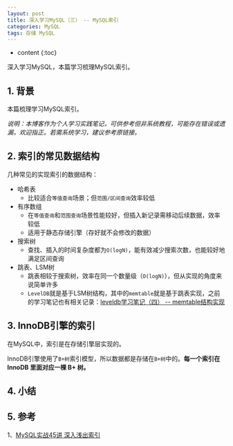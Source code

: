 ```yaml
---
layout: post
title: 深入学习MySQL（三） -- MySQL索引
categories: MySQL
tags: 存储 MySQL
---
```


* content
{:toc}

深入学习MySQL，本篇学习梳理MySQL索引。



## 1. 背景

本篇梳理学习MySQL索引。

*说明：本博客作为个人学习实践笔记，可供参考但非系统教程，可能存在错误或遗漏，欢迎指正。若需系统学习，建议参考原链接。*

## 2. 索引的常见数据结构

几种常见的实现索引的数据结构：

* 哈希表
    * 比较适合`等值查询`场景；但`范围/区间查询`效率较低
* 有序数组
    * 在`等值查询`和`范围查询`场景性能较好，但插入新记录需移动后续数据，效率较低
    * 适用于静态存储引擎（存好就不会修改的数据）
* 搜索树
    * 查找、插入的时间复杂度都为`O(logN)`，能有效减少搜索次数，也能较好地满足区间查询
* 跳表、LSM树
    * 跳表相较于搜索树，效率在同一个数量级（`O(logN)`），但从实现的角度来说简单许多
    * `LevelDB`就是基于LSM树结构，其中的`memtable`就是基于跳表实现，之前的学习笔记也有相关记录：[leveldb学习笔记（四） -- memtable结构实现](https://xiaodongq.github.io/2024/08/02/leveldb-memtable-skiplist/)

## 3. InnoDB引擎的索引

在MySQL中，索引是在存储引擎层实现的。

InnoDB引擎使用了`B+树`索引模型，所以数据都是存储在`B+树`中的。**每一个索引在 InnoDB 里面对应一棵 B+ 树。**



## 4. 小结


## 5. 参考

1、[MySQL实战45讲 深入浅出索引](https://time.geekbang.org/column/article/69236)

